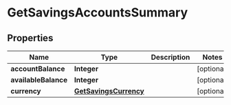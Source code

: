 

# GetSavingsAccountsSummary


## Properties

| Name | Type | Description | Notes |
|------------ | ------------- | ------------- | -------------|
|**accountBalance** | **Integer** |  |  [optional] |
|**availableBalance** | **Integer** |  |  [optional] |
|**currency** | [**GetSavingsCurrency**](GetSavingsCurrency.md) |  |  [optional] |



